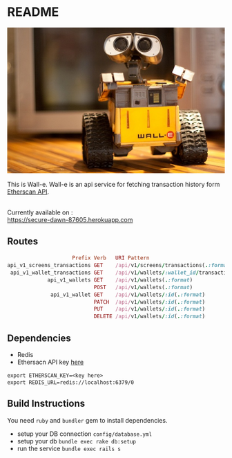 # README

![Alt text](wall-e.jpg?raw=true "Wall-e")

This is Wall-e. Wall-e is an api service for fetching transaction history form [Etherscan API](https://etherscan.io/myapikey).

<br>Currently available on : <br>https://secure-dawn-87605.herokuapp.com

## Routes

```ruby
                     Prefix Verb   URI Pattern                                       Controller#Action
api_v1_screens_transactions GET    /api/v1/screens/transactions(.:format)            api/v1/screens#transactions
 api_v1_wallet_transactions GET    /api/v1/wallets/:wallet_id/transactions(.:format) api/v1/transactions#index
             api_v1_wallets GET    /api/v1/wallets(.:format)                         api/v1/wallets#index
                            POST   /api/v1/wallets(.:format)                         api/v1/wallets#create
              api_v1_wallet GET    /api/v1/wallets/:id(.:format)                     api/v1/wallets#show
                            PATCH  /api/v1/wallets/:id(.:format)                     api/v1/wallets#update
                            PUT    /api/v1/wallets/:id(.:format)                     api/v1/wallets#update
                            DELETE /api/v1/wallets/:id(.:format)                     api/v1/wallets#destroy
```

## Dependencies

* Redis
* Ethersacn API key [here](https://etherscan.io/myapikey)

```
export ETHERSCAN_KEY=<key here>
export REDIS_URL=redis://localhost:6379/0
```

## Build Instructions

You need `ruby` and `bundler` gem to install dependencies.

* setup your DB connection `config/database.yml`
* setup your db
  `bundle exec rake db:setup`
* run the service
  `bundle exec rails s`
